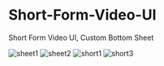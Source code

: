 # Short-Form-Video-UI
Short Form Video UI, Custom Bottom Sheet

![sheet1](https://user-images.githubusercontent.com/50567986/222920356-8fe2e2c8-4d15-47b2-85ea-cf9008958370.gif)
![sheet2](https://user-images.githubusercontent.com/50567986/222920360-c5413192-eb14-458c-984e-e66c984bcf86.gif)
![short1](https://user-images.githubusercontent.com/50567986/222920361-66e48ba5-f4b9-4efe-957a-1af14c8ba1db.gif)
![short3](https://user-images.githubusercontent.com/50567986/222920362-4e1d2d80-3173-484a-9d32-690300567d45.gif)
